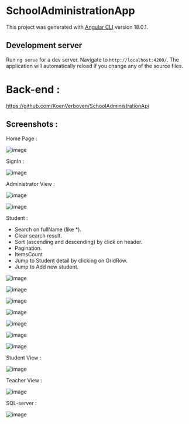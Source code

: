 # SchoolAdministrationApp

This project was generated with [Angular CLI](https://github.com/angular/angular-cli) version 18.0.1.

## Development server

Run `ng serve` for a dev server. Navigate to `http://localhost:4200/`. The application will automatically reload if you change any of the source files.

# Back-end :
https://github.com/KoenVerboven/SchoolAdministrationApi

## Screenshots :
Home Page :

![image](https://github.com/user-attachments/assets/c16b3b7f-29f5-4435-abce-a35ea052f080)


SignIn :

![image](https://github.com/user-attachments/assets/b6c7830b-f369-499d-8f6e-453f0f01df97)

Administrator View :

![image](https://github.com/user-attachments/assets/69b79234-a861-423e-8b6f-9b377a8525fd)

![image](https://github.com/user-attachments/assets/b59c7c6d-352a-4771-998f-743053b6fdd8)


Student : 
* Search on fullName (like *).
* Clear search result.
* Sort (ascending and descending) by click on header. 
* Pagination.
* ItemsCount
* Jump to Student detail by clicking on GridRow.
* Jump to Add new student.
  
  

![image](https://github.com/user-attachments/assets/84fd3c9e-9254-4f24-aa82-a64e2a808281)

![image](https://github.com/user-attachments/assets/a994f98e-3030-4cfd-a1b1-58c920897ddb)

![image](https://github.com/user-attachments/assets/2dae06cc-9948-482d-aa01-fa589685df79)

![image](https://github.com/user-attachments/assets/5aa9771d-9d20-40b6-b618-f8356e552da6)

![image](https://github.com/user-attachments/assets/b97c07a1-31f0-4368-b33c-9bec5f19e71f)

![image](https://github.com/user-attachments/assets/393342b3-0e6f-4690-b9c1-52155f0dd5a5)

![image](https://github.com/user-attachments/assets/951b2c38-7c30-4f4e-9bbc-4b9f99540ced)


Student View :

![image](https://github.com/user-attachments/assets/d1692cff-152b-4357-9229-bff1276d722a)


Teacher View :

![image](https://github.com/user-attachments/assets/8fcf48bd-b102-4b46-b4b4-1ba0026055ad)


SQL-server :

![image](https://github.com/user-attachments/assets/63025142-f4e7-4d35-a371-f3a26314073a)




















